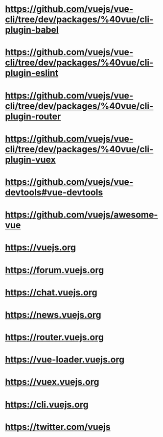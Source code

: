 # https://github.com/vuejs/vue-cli/tree/dev/packages/%40vue/cli-plugin-babel

# https://github.com/vuejs/vue-cli/tree/dev/packages/%40vue/cli-plugin-eslint

# https://github.com/vuejs/vue-cli/tree/dev/packages/%40vue/cli-plugin-router

# https://github.com/vuejs/vue-cli/tree/dev/packages/%40vue/cli-plugin-vuex

# https://github.com/vuejs/vue-devtools#vue-devtools

# https://github.com/vuejs/awesome-vue

# https://vuejs.org

# https://forum.vuejs.org

# https://chat.vuejs.org

# https://news.vuejs.org

# https://router.vuejs.org

# https://vue-loader.vuejs.org

# https://vuex.vuejs.org

# https://cli.vuejs.org

# https://twitter.com/vuejs

